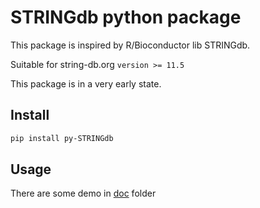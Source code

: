 # STRINGdb python package


This package is inspired by R/Bioconductor lib STRINGdb.

Suitable for string-db.org  `version >= 11.5`

This package is in a very early state.

## Install

```bash
pip install py-STRINGdb
```

## Usage 

There are some demo in [doc](./doc/) folder
